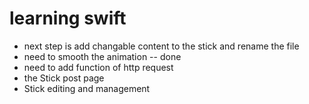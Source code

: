 # learning swift
* next step is add changable content to the stick and rename the file
* need to smooth the animation -- done
* need to add function of http request
* the Stick post page
* Stick editing and management

